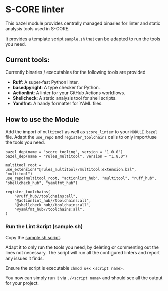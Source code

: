 # S-CORE linter

This bazel module provides centrally managed binaries for linter and static analysis tools used in S-CORE.

It provides a template script `sample.sh` that can be adapted to run the tools you need.

## Current tools:
Currently binaries / executables for the following tools are provided
-  **Ruff**: A super-fast Python linter.
-  **basedpyright**: A type checker for Python.
-  **Actionlint**: A linter for your GitHub Actions workflows.
-  **Shellcheck**: A static analysis tool for shell scripts.
-  **Yamlfmt**: A handy formatter for YAML files.

## How to use the Module
Add the import of `multitool` as well as `score_linter` to your `MODULE.bazel` file.
Adapt the `use_repo` and `register_toolchains` calls to only import/use the tools you need.
```
bazel_dep(name = "score_tooling", version = "1.0.0")
bazel_dep(name = "rules_multitool", version = "1.8.0")

multitool_root = use_extension("@rules_multitool//multitool:extension.bzl", "multitool")
use_repo(multitool_root, "actionlint_hub", "multitool", "ruff_hub", "shellcheck_hub", "yamlfmt_hub")

register_toolchains(
    "@ruff_hub//toolchains:all",
    "@actionlint_hub//toolchains:all",
    "@shellcheck_hub//toolchains:all",
    "@yamlfmt_hub//toolchains:all",
)
```

### Run the Lint Script (sample.sh)

Copy the [sample.sh script](https://github.com/eclipse-score/tooling/tools/sample.sh).

Adapt it to only run the tools you need, by deleting or commenting out the lines not necessary. The script will run all the configured linters and report any issues it finds.

Ensure the script is executable `chmod u+x <script name>`.

You now can simply run it via `./<script name>` and should see all the output for your project.